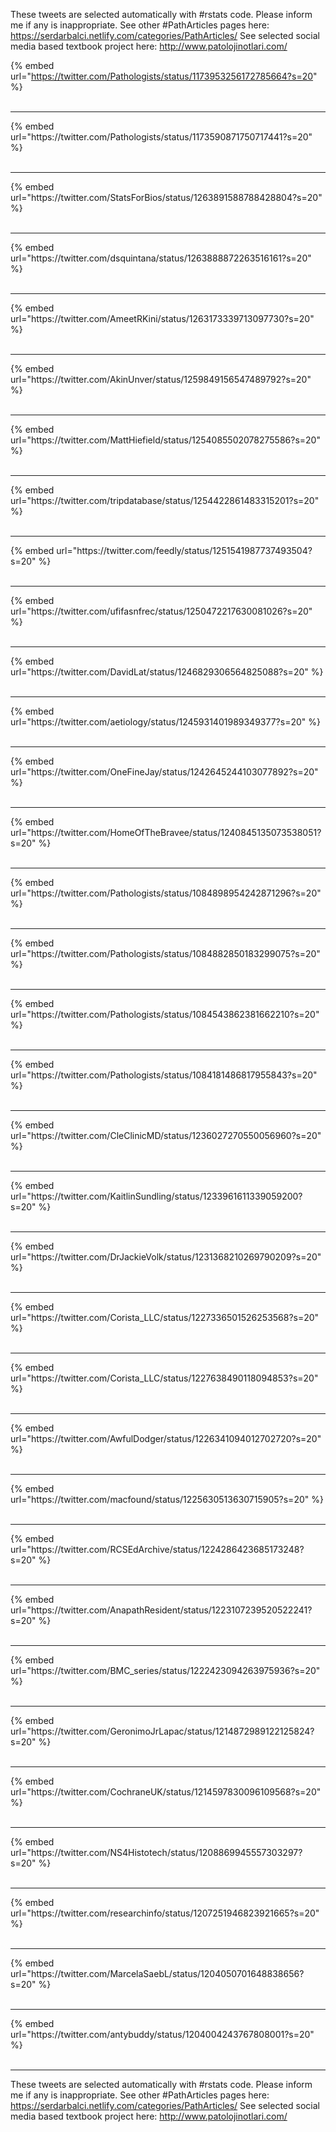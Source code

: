 

These tweets are selected automatically with #rstats code. Please inform me if any is inappropriate.
See other #PathArticles pages here: https://serdarbalci.netlify.com/categories/PathArticles/ 
See selected social media based textbook project here: http://www.patolojinotlari.com/

{% embed url="https://twitter.com/Pathologists/status/1173953256172785664?s=20" %}<br>
<br>
<hr>
{% embed url="https://twitter.com/Pathologists/status/1173590871750717441?s=20" %}<br>
<br>
<hr>
{% embed url="https://twitter.com/StatsForBios/status/1263891588788428804?s=20" %}<br>
<br>
<hr>
{% embed url="https://twitter.com/dsquintana/status/1263888872263516161?s=20" %}<br>
<br>
<hr>
{% embed url="https://twitter.com/AmeetRKini/status/1263173339713097730?s=20" %}<br>
<br>
<hr>
{% embed url="https://twitter.com/AkinUnver/status/1259849156547489792?s=20" %}<br>
<br>
<hr>
{% embed url="https://twitter.com/MattHiefield/status/1254085502078275586?s=20" %}<br>
<br>
<hr>
{% embed url="https://twitter.com/tripdatabase/status/1254422861483315201?s=20" %}<br>
<br>
<hr>
{% embed url="https://twitter.com/feedly/status/1251541987737493504?s=20" %}<br>
<br>
<hr>
{% embed url="https://twitter.com/ufifasnfrec/status/1250472217630081026?s=20" %}<br>
<br>
<hr>
{% embed url="https://twitter.com/DavidLat/status/1246829306564825088?s=20" %}<br>
<br>
<hr>
{% embed url="https://twitter.com/aetiology/status/1245931401989349377?s=20" %}<br>
<br>
<hr>
{% embed url="https://twitter.com/OneFineJay/status/1242645244103077892?s=20" %}<br>
<br>
<hr>
{% embed url="https://twitter.com/HomeOfTheBravee/status/1240845135073538051?s=20" %}<br>
<br>
<hr>
{% embed url="https://twitter.com/Pathologists/status/1084898954242871296?s=20" %}<br>
<br>
<hr>
{% embed url="https://twitter.com/Pathologists/status/1084882850183299075?s=20" %}<br>
<br>
<hr>
{% embed url="https://twitter.com/Pathologists/status/1084543862381662210?s=20" %}<br>
<br>
<hr>
{% embed url="https://twitter.com/Pathologists/status/1084181486817955843?s=20" %}<br>
<br>
<hr>
{% embed url="https://twitter.com/CleClinicMD/status/1236027270550056960?s=20" %}<br>
<br>
<hr>
{% embed url="https://twitter.com/KaitlinSundling/status/1233961611339059200?s=20" %}<br>
<br>
<hr>
{% embed url="https://twitter.com/DrJackieVolk/status/1231368210269790209?s=20" %}<br>
<br>
<hr>
{% embed url="https://twitter.com/Corista_LLC/status/1227336501526253568?s=20" %}<br>
<br>
<hr>
{% embed url="https://twitter.com/Corista_LLC/status/1227638490118094853?s=20" %}<br>
<br>
<hr>
{% embed url="https://twitter.com/AwfulDodger/status/1226341094012702720?s=20" %}<br>
<br>
<hr>
{% embed url="https://twitter.com/macfound/status/1225630513630715905?s=20" %}<br>
<br>
<hr>
{% embed url="https://twitter.com/RCSEdArchive/status/1224286423685173248?s=20" %}<br>
<br>
<hr>
{% embed url="https://twitter.com/AnapathResident/status/1223107239520522241?s=20" %}<br>
<br>
<hr>
{% embed url="https://twitter.com/BMC_series/status/1222423094263975936?s=20" %}<br>
<br>
<hr>
{% embed url="https://twitter.com/GeronimoJrLapac/status/1214872989122125824?s=20" %}<br>
<br>
<hr>
{% embed url="https://twitter.com/CochraneUK/status/1214597830096109568?s=20" %}<br>
<br>
<hr>
{% embed url="https://twitter.com/NS4Histotech/status/1208869945557303297?s=20" %}<br>
<br>
<hr>
{% embed url="https://twitter.com/researchinfo/status/1207251946823921665?s=20" %}<br>
<br>
<hr>
{% embed url="https://twitter.com/MarcelaSaebL/status/1204050701648838656?s=20" %}<br>
<br>
<hr>
{% embed url="https://twitter.com/antybuddy/status/1204004243767808001?s=20" %}<br>
<br>
<hr>


These tweets are selected automatically with #rstats code. Please inform me if any is inappropriate.
See other #PathArticles pages here: https://serdarbalci.netlify.com/categories/PathArticles/ 
See selected social media based textbook project here: http://www.patolojinotlari.com/
